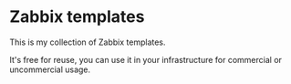 Zabbix templates
================

This is my collection of Zabbix templates.

It's free for reuse, you can use it in your infrastructure for commercial or uncommercial usage.
